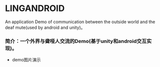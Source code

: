 # LINGANDROID
An application Demo of communication between the outside world and the deaf mute(used by android and unity)。
### 简介：一个外界与聋哑人交流的Demo(基于unity和android交互实现)。
* demo图片演示
